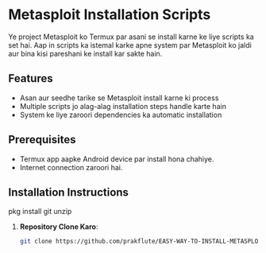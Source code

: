# Metasploit Installation Scripts

Ye project Metasploit ko Termux par asani se install karne ke liye scripts ka set hai. Aap in scripts ka istemal karke apne system par Metasploit ko jaldi aur bina kisi pareshani ke install kar sakte hain.

## Features

- Asan aur seedhe tarike se Metasploit install karne ki process
- Multiple scripts jo alag-alag installation steps handle karte hain
- System ke liye zaroori dependencies ka automatic installation

## Prerequisites

- Termux app aapke Android device par install hona chahiye.
- Internet connection zaroori hai.

## Installation Instructions
pkg install git unzip


1. **Repository Clone Karo**:
   ```bash
   git clone https://github.com/prakflute/EASY-WAY-TO-INSTALL-METASPLOIT

   
